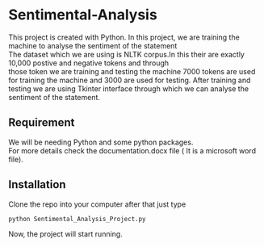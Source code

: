 # Sentimental-Analysis
This project is created with Python.
In this project, we are training the machine to analyse the sentiment of the statement  
The dataset which we are using is NLTK corpus.In this their are exactly 10,000 postive and negative tokens and through  
those token we are training and testing the machine 7000 tokens are used for training the machine and 3000 are used for testing.
After training and testing we are using Tkinter interface through which we can analyse the sentiment of the statement.

 
## Requirement
 We will be needing Python and some python packages.  
 For more details check the documentation.docx file ( It is a microsoft word file).

## Installation
Clone the repo into your computer after that just type  
```
python Sentimental_Analysis_Project.py
```
Now, the project will start running. 
